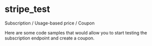 # stripe_test
Subscription / Usage-based price / Coupon

Here are some code samples that would allow you to start testing the subscription endpoint and create a coupon.

